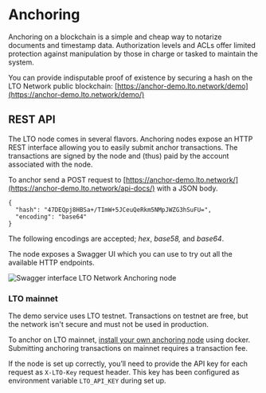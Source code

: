 # Anchoring

Anchoring on a blockchain is a simple and cheap way to notarize documents and timestamp data. Authorization levels and ACLs offer limited protection against manipulation by those in charge or tasked to maintain the system.

You can provide indisputable proof of existence by securing a hash on the LTO Network public blockchain: [https://anchor-demo.lto.network/demo](https://anchor-demo.lto.network/demo/)

## REST API

The LTO node comes in several flavors. Anchoring nodes expose an HTTP REST interface allowing you to easily submit anchor transactions. The transactions are signed by the node and \(thus\) paid by the account associated with the node.

To anchor send a POST request to [https://anchor-demo.lto.network/](https://anchor-demo.lto.network/api-docs/) with a JSON body.

```text
{
  "hash": "47DEQpj8HBSa+/TImW+5JCeuQeRkm5NMpJWZG3hSuFU=",
  "encoding": "base64"
}
```

The following encodings are accepted; _hex_, _base58,_ and _base64_.

The node exposes a Swagger UI which you can use to try out all the available HTTP endpoints.

![Swagger interface LTO Network Anchoring node](https://cdn-images-1.medium.com/max/1600/1*-tuVnK4w9JuAxc5HP2l9Ag.png)

### LTO mainnet

The demo service uses LTO testnet. Transactions on testnet are free, but the network isn't secure and must not be used in production.

To anchor on LTO mainnet, [install your own anchoring node](../../anchoring-node-1/installation-guide/) using docker. Submitting anchoring transactions on mainnet requires a transaction fee. 

If the node is set up correctly, you’ll need to provide the API key for each request as `X-LTO-Key` request header. This key has been configured as environment variable `LTO_API_KEY` during set up.

